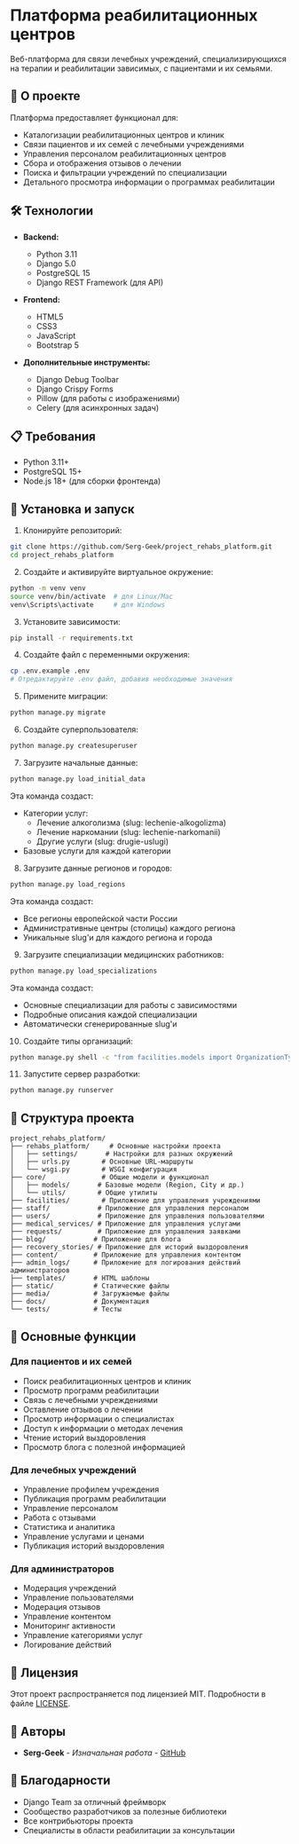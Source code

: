 # Платформа реабилитационных центров

Веб-платформа для связи лечебных учреждений, специализирующихся на терапии и реабилитации зависимых, с пациентами и их семьями.

## 🏥 О проекте

Платформа предоставляет функционал для:

- Каталогизации реабилитационных центров и клиник
- Связи пациентов и их семей с лечебными учреждениями
- Управления персоналом реабилитационных центров
- Сбора и отображения отзывов о лечении
- Поиска и фильтрации учреждений по специализации
- Детального просмотра информации о программах реабилитации

## 🛠 Технологии

- **Backend:**

  - Python 3.11
  - Django 5.0
  - PostgreSQL 15
  - Django REST Framework (для API)

- **Frontend:**

  - HTML5
  - CSS3
  - JavaScript
  - Bootstrap 5

- **Дополнительные инструменты:**
  - Django Debug Toolbar
  - Django Crispy Forms
  - Pillow (для работы с изображениями)
  - Celery (для асинхронных задач)

## 📋 Требования

- Python 3.11+
- PostgreSQL 15+
- Node.js 18+ (для сборки фронтенда)

## 🚀 Установка и запуск

1. Клонируйте репозиторий:

```bash
git clone https://github.com/Serg-Geek/project_rehabs_platform.git
cd project_rehabs_platform
```

2. Создайте и активируйте виртуальное окружение:

```bash
python -m venv venv
source venv/bin/activate  # для Linux/Mac
venv\Scripts\activate     # для Windows
```

3. Установите зависимости:

```bash
pip install -r requirements.txt
```

4. Создайте файл с переменными окружения:

```bash
cp .env.example .env
# Отредактируйте .env файл, добавив необходимые значения
```

5. Примените миграции:

```bash
python manage.py migrate
```

6. Создайте суперпользователя:

```bash
python manage.py createsuperuser
```

7. Загрузите начальные данные:

```bash
python manage.py load_initial_data
```

Эта команда создаст:

- Категории услуг:
  - Лечение алкоголизма (slug: lechenie-alkogolizma)
  - Лечение наркомании (slug: lechenie-narkomanii)
  - Другие услуги (slug: drugie-uslugi)
- Базовые услуги для каждой категории

8. Загрузите данные регионов и городов:

```bash
python manage.py load_regions
```

Эта команда создаст:

- Все регионы европейской части России
- Административные центры (столицы) каждого региона
- Уникальные slug'и для каждого региона и города

9. Загрузите специализации медицинских работников:

```bash
python manage.py load_specializations
```

Эта команда создаст:

- Основные специализации для работы с зависимостями
- Подробные описания каждой специализации
- Автоматически сгенерированные slug'и

10. Создайте типы организаций:

```bash
python manage.py shell -c "from facilities.models import OrganizationType; OrganizationType.objects.create(name='Клиника', slug='clinic', description='Медицинская клиника', competencies='Лечение пациентов'); OrganizationType.objects.create(name='Реабилитационный центр', slug='rehab', description='Реабилитационный центр', competencies='Реабилитация пациентов'); print('Типы организаций созданы')"
```

11. Запустите сервер разработки:

```bash
python manage.py runserver
```

## 📁 Структура проекта

```
project_rehabs_platform/
├── rehabs_platform/     # Основные настройки проекта
│   ├── settings/       # Настройки для разных окружений
│   ├── urls.py        # Основные URL-маршруты
│   └── wsgi.py        # WSGI конфигурация
├── core/              # Общие модели и функционал
│   ├── models/       # Базовые модели (Region, City и др.)
│   └── utils/        # Общие утилиты
├── facilities/        # Приложение для управления учреждениями
├── staff/            # Приложение для управления персоналом
├── users/            # Приложение для управления пользователями
├── medical_services/ # Приложение для управления услугами
├── requests/         # Приложение для управления заявками
├── blog/            # Приложение для блога
├── recovery_stories/ # Приложение для историй выздоровления
├── content/         # Приложение для управления контентом
├── admin_logs/      # Приложение для логирования действий администраторов
├── templates/       # HTML шаблоны
├── static/          # Статические файлы
├── media/           # Загружаемые файлы
├── docs/            # Документация
└── tests/           # Тесты
```

## 🔑 Основные функции

### Для пациентов и их семей

- Поиск реабилитационных центров и клиник
- Просмотр программ реабилитации
- Связь с лечебными учреждениями
- Оставление отзывов о лечении
- Просмотр информации о специалистах
- Доступ к информации о методах лечения
- Чтение историй выздоровления
- Просмотр блога с полезной информацией

### Для лечебных учреждений

- Управление профилем учреждения
- Публикация программ реабилитации
- Управление персоналом
- Работа с отзывами
- Статистика и аналитика
- Управление услугами и ценами
- Публикация историй выздоровления

### Для администраторов

- Модерация учреждений
- Управление пользователями
- Модерация отзывов
- Управление контентом
- Мониторинг активности
- Управление категориями услуг
- Логирование действий

## 📄 Лицензия

Этот проект распространяется под лицензией MIT. Подробности в файле [LICENSE](LICENSE).

## 👥 Авторы

- **Serg-Geek** - _Изначальная работа_ - [GitHub](https://github.com/Serg-Geek)

## 🙏 Благодарности

- Django Team за отличный фреймворк
- Сообщество разработчиков за полезные библиотеки
- Все контрибьюторы проекта
- Специалисты в области реабилитации за консультации
